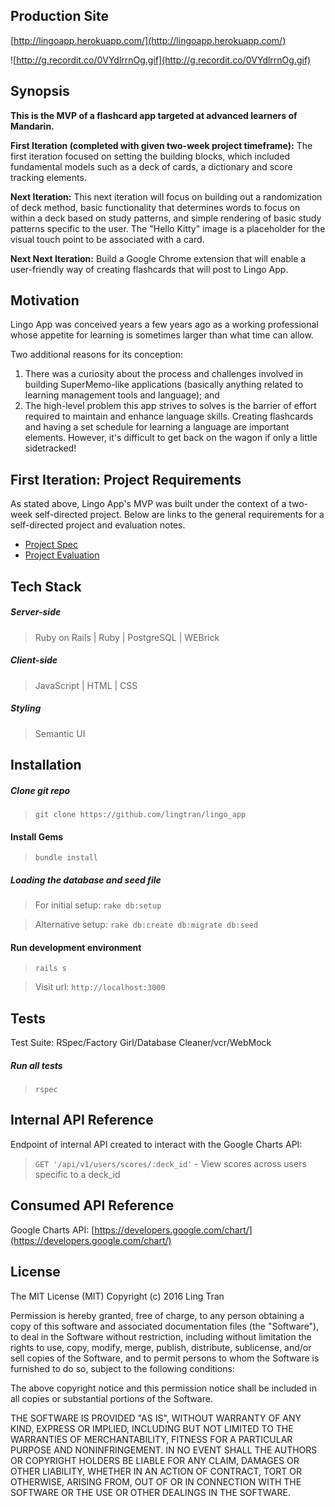 ## Production Site
[http://lingoapp.herokuapp.com/](http://lingoapp.herokuapp.com/)

![http://g.recordit.co/0VYdlrrnOg.gif](http://g.recordit.co/0VYdlrrnOg.gif)

## Synopsis

**This is the MVP of a flashcard app targeted at advanced learners of Mandarin.**

**First Iteration (completed with given two-week project timeframe):** The first iteration focused on setting the building blocks, which included fundamental models such as a deck of cards, a dictionary and score tracking elements.

**Next Iteration:** This next iteration will focus on building out a randomization of deck method, basic functionality that determines words to focus on within a deck based on study patterns, and simple rendering of basic study patterns specific to the user. The "Hello Kitty" image is a placeholder for the visual touch point to be associated with a card.

**Next Next Iteration:** Build a Google Chrome extension that will enable a user-friendly way of creating flashcards that will post to Lingo App.

## Motivation

Lingo App was conceived years a few years ago as a working professional whose appetite for learning is sometimes larger than what time can allow.

Two additional reasons for its conception:
  1. There was a curiosity about the process and challenges involved in building SuperMemo-like applications (basically anything related to learning management tools and language); and
  2. The high-level problem this app strives to solves is the barrier of effort required to maintain and enhance language skills. Creating flashcards and having a set schedule for learning a language are important elements. However, it's difficult to get back on the wagon if only a little sidetracked!

## First Iteration: Project Requirements

As stated above, Lingo App's MVP was built under the context of a two-week self-directed project. Below are links to the general requirements for a self-directed project and evaluation notes.

* [Project Spec](https://github.com/turingschool/lesson_plans/blob/master/ruby_03-professional_rails_applications/self_directed_project.md)
* [Project Evaluation](https://github.com/lingtran/lingo_app/blob/master/lingo-app-eval.md)

## Tech Stack

##### Server-side
> Ruby on Rails | Ruby | PostgreSQL | WEBrick

##### Client-side
> JavaScript | HTML | CSS

##### Styling
> Semantic UI

## Installation

##### Clone git repo
> `git clone https://github.com/lingtran/lingo_app`

#### Install Gems
> `bundle install`

##### Loading the database and seed file
> For initial setup:
`rake db:setup`

> Alternative setup:
`rake db:create db:migrate db:seed`

#### Run development environment
> `rails s`

> Visit url: `http://localhost:3000`

## Tests

Test Suite: RSpec/Factory Girl/Database Cleaner/vcr/WebMock

##### Run all tests
> `rspec`

## Internal API Reference

Endpoint of internal API created to interact with the Google Charts API:

> `GET '/api/v1/users/scores/:deck_id'` - View scores across users specific to a deck_id

## Consumed API Reference

Google Charts API: [https://developers.google.com/chart/](https://developers.google.com/chart/)

## License

The MIT License (MIT)
Copyright (c) 2016 Ling Tran

Permission is hereby granted, free of charge, to any person obtaining a copy of this software and associated documentation files (the "Software"), to deal in the Software without restriction, including without limitation the rights to use, copy, modify, merge, publish, distribute, sublicense, and/or sell copies of the Software, and to permit persons to whom the Software is furnished to do so, subject to the following conditions:

The above copyright notice and this permission notice shall be included in all copies or substantial portions of the Software.

THE SOFTWARE IS PROVIDED "AS IS", WITHOUT WARRANTY OF ANY KIND, EXPRESS OR IMPLIED, INCLUDING BUT NOT LIMITED TO THE WARRANTIES OF MERCHANTABILITY, FITNESS FOR A PARTICULAR PURPOSE AND NONINFRINGEMENT. IN NO EVENT SHALL THE AUTHORS OR COPYRIGHT HOLDERS BE LIABLE FOR ANY CLAIM, DAMAGES OR OTHER LIABILITY, WHETHER IN AN ACTION OF CONTRACT, TORT OR OTHERWISE, ARISING FROM, OUT OF OR IN CONNECTION WITH THE SOFTWARE OR THE USE OR OTHER DEALINGS IN THE SOFTWARE.
